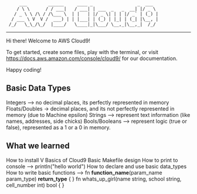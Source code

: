          ___        ______     ____ _                 _  ___  
        / \ \      / / ___|   / ___| | ___  _   _  __| |/ _ \ 
       / _ \ \ /\ / /\___ \  | |   | |/ _ \| | | |/ _` | (_) |
      / ___ \ V  V /  ___) | | |___| | (_) | |_| | (_| |\__, |
     /_/   \_\_/\_/  |____/   \____|_|\___/ \__,_|\__,_|  /_/ 
 ----------------------------------------------------------------- 


Hi there! Welcome to AWS Cloud9!

To get started, create some files, play with the terminal,
or visit https://docs.aws.amazon.com/console/cloud9/ for our documentation.

Happy coding!

Basic Data Types
----------------------
Integers --> no decimal places, its perfectly represented in memory
Floats/Doubles -> decimal places, and its not perfectly represented in memory (due to Machine epsilon)
Strings --> represent text information (like names, addresses, side chicks)
Bools/Booleans --> represent logic (true or false), represented as a 1 or a 0 in memory.

What we learned
-----------------
How to install V
Basics of Cloud9
Basic Makefile design
How to print to console --> println("hello world")
How to declare and use basic data_types
How to write basic functions --> fn **function_name**(param_name param_type) **return_type** { }
                                fn whats_up_girl(name string, school string, cell_number int) bool { }


